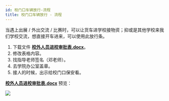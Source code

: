 ```yaml
---
id: 校门口车辆放行-流程
title: 校门口车辆放行 - 流程
---
```


当遇上出展 / 外出交流 / 比赛时，可以让货车进学校接物资；抑或是其他学校来我们学校交流，想直接开车进来，可以使用此放行条。

1. 下载文件 [**校外人员进校审批表.docx**](https://github.com/linyuxuanlin/File-host/blob/main/docs/校外人员进校审批表.docx)。
2. 修改表格内容。
3. 找指导老师签名（邓老师）。
4. 去学院办公室盖章。
5. 接人的时候，出示给校门口保安看。

[**校外人员进校审批表.docx**](https://github.com/linyuxuanlin/File-host/blob/main/docs/校外人员进校审批表.docx) 预览：

![](https://wiki-media-1253965369.cos.ap-guangzhou.myqcloud.com/img/20210504212412.png)